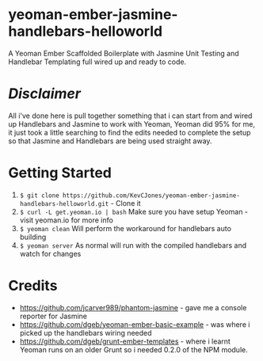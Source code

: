yeoman-ember-jasmine-handlebars-helloworld
==========================================

A Yeoman Ember Scaffolded Boilerplate with Jasmine Unit Testing and Handlebar Templating full wired up and ready to code.

*Disclaimer* 
============
All i've done here is pull together something that i can start from and wired up Handlebars and Jasmine to work with Yeoman,
Yeoman did 95% for me, it just took a little searching to find the edits needed to complete the setup so that Jasmine and Handlebars
are being used straight away. 

Getting Started
===============

1. ``$ git clone https://github.com/KevCJones/yeoman-ember-jasmine-handlebars-helloworld.git`` - Clone it
2. ``$ curl -L get.yeoman.io | bash`` Make sure you have setup Yeoman - visit yeoman.io for more info
3. ``$ yeoman clean`` Will perform the workaround for handlebars auto building
4. ``$ yeoman server`` As normal will run with the compiled handlebars and watch for changes


Credits
=======

* https://github.com/jcarver989/phantom-jasmine - gave me a console reporter for Jasmine
* https://github.com/dgeb/yeoman-ember-basic-example - was where i picked up the handlebars wiring needed
* https://github.com/dgeb/grunt-ember-templates - where i learnt Yeoman runs on an older Grunt so i needed 0.2.0 of the NPM module.

